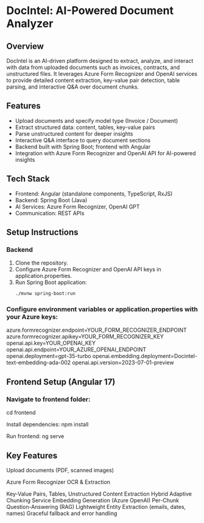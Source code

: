     
# DocIntel: AI-Powered Document Analyzer

## Overview
DocIntel is an AI-driven platform designed to extract, analyze, and interact with data from uploaded documents such as invoices, contracts, and unstructured files. It leverages Azure Form Recognizer and OpenAI services to provide detailed content extraction, key-value pair detection, table parsing, and interactive Q&A over document chunks.

## Features
- Upload documents and specify model type (Invoice / Document)
- Extract structured data: content, tables, key-value pairs
- Parse unstructured content for deeper insights
- Interactive Q&A interface to query document sections
- Backend built with Spring Boot; frontend with Angular
- Integration with Azure Form Recognizer and OpenAI API for AI-powered insights

## Tech Stack
- Frontend: Angular (standalone components, TypeScript, RxJS)
- Backend: Spring Boot (Java)
- AI Services: Azure Form Recognizer, OpenAI GPT
- Communication: REST APIs

## Setup Instructions

### Backend
1. Clone the repository.
2. Configure Azure Form Recognizer and OpenAI API keys in application.properties.
3. Run Spring Boot application:
   ```bash
   ./mvnw spring-boot:run

### Configure environment variables or application.properties with your Azure keys:
azure.formrecognizer.endpoint=YOUR_FORM_RECOGNIZER_ENDPOINT
azure.formrecognizer.apikey=YOUR_FORM_RECOGNIZER_KEY
openai.api.key=YOUR_OPENAI_KEY
openai.api.endpoint=YOUR_AZURE_OPENAI_ENDPOINT
openai.deployment=gpt-35-turbo
openai.embedding.deployment=Docintel-text-embedding-ada-002
openai.api.version=2023-07-01-preview

## Frontend Setup (Angular 17)

### Navigate to frontend folder:
cd frontend

Install dependencies:
npm install

Run frontend:
ng serve

## Key Features
Upload documents (PDF, scanned images)

Azure Form Recognizer OCR & Extraction

Key-Value Pairs, Tables, Unstructured Content Extraction
Hybrid Adaptive Chunking Service
Embedding Generation (Azure OpenAI)
Per-Chunk Question-Answering (RAG)
Lightweight Entity Extraction (emails, dates, names)
Graceful fallback and error handling
